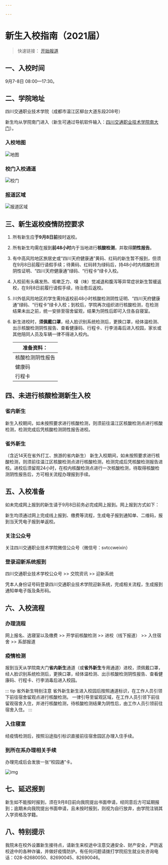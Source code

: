 ```yaml
---

---
```

# 新生入校指南（2021届）

> 快速链接： [开始报道](./新生入校.html#五、入校准备)

## 一、入校时间

9月7-8日 08:00—17:30。

## 二、学院地址

四川交通职业技术学院（成都市温江区柳台大道东段208号）

新生均从学院南门进入（新生可通过导航软件输入：[四川交通职业技术学院南大门](https://surl.amap.com/1AuaDd45g19)）。

### 入校地图

![地图](http://zsjyc.svtcc.edu.cn/__local/4/12/DD/E3D1C870EF12A703CB1DC66FA7B_D7954804_E2C74.png)

### 校门入校通道

![校门](http://zsjyc.svtcc.edu.cn/__local/2/0C/6D/0C820AB024E17BABE90BF67AED8_9C7BACBA_148406.jpg)

### 报道区域

![报道区域](http://zsjyc.svtcc.edu.cn/__local/A/A1/28/0F469CDB9B5487BA990B9DEC265_2C26E794_F696F.png)

## 三、新生返校疫情防控要求

1. 所有新生应**于9月8日前**按时返校。

2. 所有新生均需在报到**前48小时**内于当地进行**核酸检测**，并取得**阴性报告**。

3. 有中高风险地区旅居史或“四川天府健康通”黄码、红码的新生暂不报到，但须在9月8日前履行请假手续；待黄码、红码转为绿码后，持48小时内核酸检测阴性证明、“四川天府健康通”绿码、“行程卡”绿卡入校。

4. 入校前有头痛发热、咳嗽乏力、嗅（味）觉减退和腹泻等异常症状新生暂缓返校，在9月8日前履行请假手续，待治愈后返校。

5. 川外低风险地区的学生需持返校前48小时核酸检测阴性证明、“四川天府健康通”绿码、“行程卡”绿卡入校；到校后，学院再次组织进行核酸检测，在检测结果未出之前，统一安排至宿舍留观，结果为阴性后即可入住各自寝室。

6. 新生进校时，**须佩戴口罩**，经人脸识别系统检测后，更换口罩，经体温检测、出示核酸检测阴性报告、查看健康码、行程卡、行李消毒后进入校园，家长或其他陪同人员及车辆一律不得进入校内。

   | 准备资料：       |
   | ---------------- |
   | 核酸检测阴性报告 |
   | 健康码           |
   | 行程卡           |

## 四、未进行核酸检测新生入校

### 省内新生

新生入校期间，如未按照要求进行核酸检测，则须前往温江区核酸检测点进行核酸检测，检测完成后凭核酸检测阴性报告进校。

### 省外新生

（含近14天在省外打工、旅游的省内新生）
新生入校期间，如未按照要求进行核酸检测，则须前往温江区核酸检测点进行核酸检测，检测完成后凭核酸检测报告进校。进校后须留观24小时，在校内核酸检测点进行一次核酸检测，待取得核酸检测阴性报告后，方可相关流程办理报到手续。

## 五、入校准备

如未完成网上报到的新生请于9月8日前务必完成网上报到。网上报到方式如下：

新生均须通过网上完成线上报到、缴费等流程，生成电子报到通知单、二维码，报到当天凭电子报到单返校。

### 关注公众号

关注四川交通职业技术学院微信公众号（微信号：svtccweixin）

### 登录迎新系统报到

四川交通职业技术学校公众号 >> 交院资讯 >> 迎新系统

凭本人身份证号码登录四川交通职业技术学院迎新系统，完成相关流程，生成报到通知单电子版及条形码。

## 六、入校流程

### 办理流程

网上报名、选寝室以及缴费 >> 开学前核酸检测 >> 进校（线下报道） >> 入住宿舍 >> 系部报道

### 疫情检测

报到当天从学院南大门**省内新生**通道（或**省外新生**专用通道）进校，须佩戴口罩，经人脸识别系统检测后，更换口罩，经体温检测、出示核酸检测阴性报告、查看健康码、行程卡、行李消毒后进入校园。

::: tip 省外新生特别注意
省外新生新生进入校园后按照通道标识，在工作人员引领下前往宿舍留观点进行核酸检测。
一律引导至留观区域，在工作人员引领下前往留观宿舍入住，并进行核酸检测，待核酸检测结果为阴性后，由工作人员引领前往宿舍入住。
:::

### 入住寝室

经疫情检测后，按照沿途指引标识直接前往宿舍园区办理入住手续。

### 到所在系办理相关手续

办理完成后会发放一张“校园通”卡。

![img](http://zsjyc.svtcc.edu.cn/__local/2/AA/F2/2C15834E1FFD40000186C1F3329_DE2683BB_275093.png)

## 七、延迟报到

新生如不能按时报到，须在9月8日前向我院提出书面申请，经同意后方可延期报到；逾期未向我院提出书面申请，且未按时报到，则视为自行放弃，由学院注销其入学资格及学籍。

## 八、特别提示

我院未在校外设置新生接待点，请新生来校途中注意交通安全、财产安全，严防返校途中的各种诈骗，并做好疫情防护。有任何问题请拨打学院招生就业处咨询电话：028-82680050、82690045、82690046。
